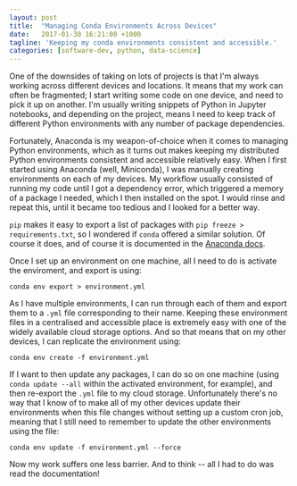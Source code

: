 ```yaml
---
layout: post
title:  "Managing Conda Environments Across Devices"
date:   2017-01-30 16:21:00 +1000
tagline: 'Keeping my conda environments consistent and accessible.'
categories: [software-dev, python, data-science]
---
```

One of the downsides of taking on lots of projects is that I'm always working across different devices and locations. It means that my work can often be fragmented; I start writing some code on one device, and need to pick it up on another. I'm usually writing snippets of Python in Jupyter notebooks, and depending on the project, means I need to keep track of different Python environments with any number of package dependencies. 

Fortunately, Anaconda is my weapon-of-choice when it comes to managing Python environments, which as it turns out makes keeping my distributed Python environments consistent and accessible relatively easy. When I first started using Anaconda (well, Miniconda), I was manually creating environments on each of my devices. My workflow usually consisted of running my code until I got a dependency error, which triggered a memory of a package I needed, which I then installed on the spot. I would rinse and repeat this, until it became too tedious and I looked for a better way.

`pip` makes it easy to export a list of packages with `pip freeze > requirements.txt`, so I wondered if `conda` offered a similar solution. Of course it does, and of course it is documented in the [Anaconda docs](https://conda.io/docs/using/envs.html#share-an-environment). 

Once I set up an environment on one machine, all I need to do is activate the enviroment, and export is using:

```
conda env export > environment.yml
```

As I have multiple environments, I can run through each of them and export them to a `.yml` file corresponding to their name. Keeping these environment files in a centralised and accessible place is extremely easy with one of the widely available cloud storage options. And so that means that on my other devices, I can replicate the environment using:

```
conda env create -f environment.yml
```

If I want to then update any packages, I can do so on one machine (using `conda update --all` within the activated environment, for example), and then re-export the `.yml` file to my cloud storage. Unfortunately there's no way that I know of to make all of my other devices update their environments when this file changes without setting up a custom cron job, meaning that I still need to remember to update the other environments using the file:

```
conda env update -f environment.yml --force
```

Now my work suffers one less barrier. And to think -- all I had to do was read the documentation!
